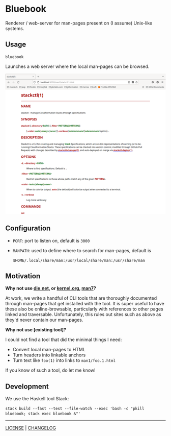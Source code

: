 # Bluebook

Renderer / web-server for man-pages present on (I assume) Unix-like systems.

## Usage

```console
bluebook
```

Launches a web server where the local man-pages can be browsed.

![](./screenshots/stackctl.1.png)

## Configuration

- `PORT`: port to listen on, default is `3000`
- `MANPATH`: used to define where to search for man-pages, default is

  ```
  $HOME/.local/share/man:/usr/local/share/man:/usr/share/man
  ```

## Motivation

**Why not use [die.net](https://linux.die.net/man/), or
[kernel.org](https://www.kernel.org/doc/man-pages/),
[man7](https://man7.org/linux/man-pages/index.html)?**

At work, we write a handful of CLI tools that are thoroughly documented through
man-pages that get installed with the tool. It is super useful to have these
also be online-browsable, particularly with references to other pages linked and
traversable. Unfortunately, this rules out sites such as above as they'd never
contain our man-pages.

**Why not use [existing tool]?**

I could not find a tool that did the minimal things I need:

- Convert local man-pages to HTML
- Turn headers into linkable anchors
- Turn text like `foo(1)` into links to `man1/foo.1.html`

If you know of such a tool, do let me know!

## Development

We use the Haskell tool Stack:

```console
stack build --fast --test --file-watch --exec 'bash -c "pkill bluebook; stack exec bluebook &"'
```

---

[LICENSE](./LICENSE) | [CHANGELOG](./CHANGELOG.md)
